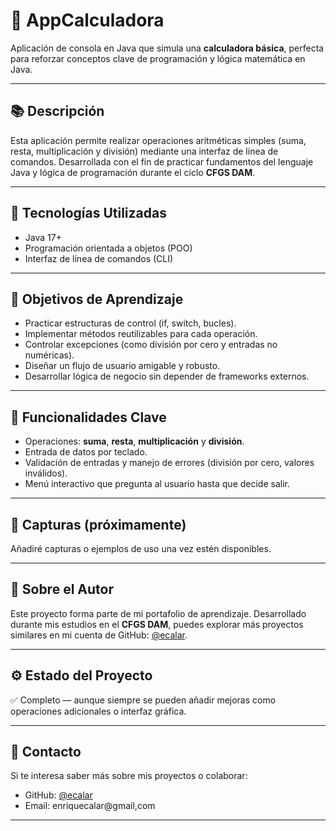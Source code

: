 # 🧮 AppCalculadora

Aplicación de consola en Java que simula una **calculadora básica**, perfecta para reforzar conceptos clave de programación y lógica matemática en Java.

---

## 📚 Descripción

Esta aplicación permite realizar operaciones aritméticas simples (suma, resta, multiplicación y división) mediante una interfaz de línea de comandos. Desarrollada con el fin de practicar fundamentos del lenguaje Java y lógica de programación durante el ciclo **CFGS DAM**.

---

## 🚀 Tecnologías Utilizadas

- Java 17+
- Programación orientada a objetos (POO)
- Interfaz de línea de comandos (CLI)

---

## 🎯 Objetivos de Aprendizaje

- Practicar estructuras de control (if, switch, bucles).
- Implementar métodos reutilizables para cada operación.
- Controlar excepciones (como división por cero y entradas no numéricas).
- Diseñar un flujo de usuario amigable y robusto.
- Desarrollar lógica de negocio sin depender de frameworks externos.

---

## 🧩 Funcionalidades Clave

- Operaciones: **suma**, **resta**, **multiplicación** y **división**.
- Entrada de datos por teclado.
- Validación de entradas y manejo de errores (división por cero, valores inválidos).
- Menú interactivo que pregunta al usuario hasta que decide salir.

---

## 📸 Capturas (próximamente)

Añadiré capturas o ejemplos de uso una vez estén disponibles.

---

## 🧠 Sobre el Autor

Este proyecto forma parte de mi portafolio de aprendizaje. Desarrollado durante mis estudios en el **CFGS DAM**, puedes explorar más proyectos similares en mi cuenta de GitHub: [@ecalar](https://github.com/ecalar).

---

## ⚙️ Estado del Proyecto

✅ Completo — aunque siempre se pueden añadir mejoras como operaciones adicionales o interfaz gráfica.

---

## 📩 Contacto

Si te interesa saber más sobre mis proyectos o colaborar:

- GitHub: [@ecalar](https://github.com/ecalar)
- Email: enriquecalar@gmail,com

---

